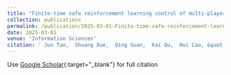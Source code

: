 ```yaml
---
title: "Finite-time safe reinforcement learning control of multi-player nonzero-sum game for quadcopter systems"
collection: publications
permalink: /publication/2025-03-01-Finite-time-safe-reinforcement-learning-control-of-multi-player-nonzero-sum-game-for-quadcopter-systems
date: 2025-03-01
venue: 'Information Sciences'
citation: ' Jun Tan,  Shuang Xue,  Qing Guan,  Kai Qu,  Hui Cao, &quot;Finite-time safe reinforcement learning control of multi-player nonzero-sum game for quadcopter systems.&quot; Information Sciences, 2025.'
---
```

Use [Google Scholar](https://scholar.google.com/scholar?q=Finite+time+safe+reinforcement+learning+control+of+multi+player+nonzero+sum+game+for+quadcopter+systems){:target="_blank"} for full citation